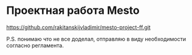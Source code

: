 # Проектная работа Mesto

https://github.com/rakitanskijvladimir/mesto-project-ff.git

P.S. понимаю что не все доделал, отправляю в виду необходимости согласно регламента.
